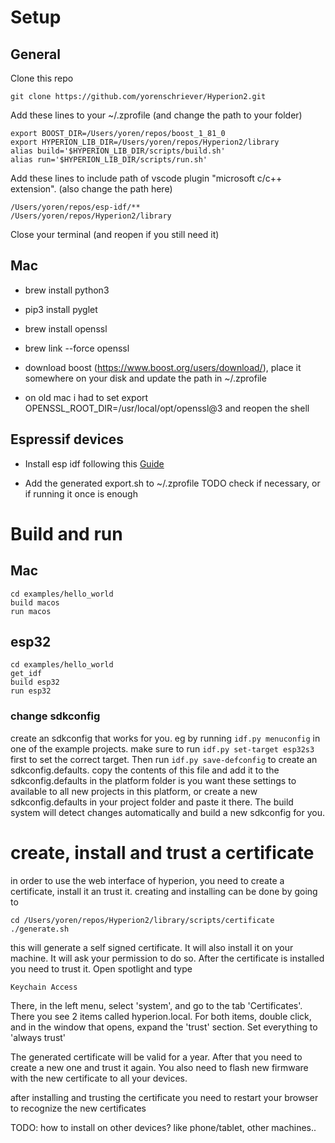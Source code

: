 # Setup

## General
Clone this repo
```
git clone https://github.com/yorenschriever/Hyperion2.git
```
Add these lines to your  ~/.zprofile (and change the path to your folder)
```
export BOOST_DIR=/Users/yoren/repos/boost_1_81_0
export HYPERION_LIB_DIR=/Users/yoren/repos/Hyperion2/library
alias build='$HYPERION_LIB_DIR/scripts/build.sh'
alias run='$HYPERION_LIB_DIR/scripts/run.sh'
```
Add these lines to include path of vscode plugin "microsoft c/c++ extension". (also change the path here)
```
/Users/yoren/repos/esp-idf/**
/Users/yoren/repos/Hyperion2/library
```
Close your terminal (and reopen if you still need it)

## Mac
- brew install python3
- pip3 install pyglet

- brew install openssl
- brew link --force openssl
- download boost (https://www.boost.org/users/download/), place it somewhere on your disk and update the path in ~/.zprofile

- on old mac i had to set
export OPENSSL_ROOT_DIR=/usr/local/opt/openssl@3
and reopen the shell

## Espressif devices

- Install esp idf following this
[Guide](https://docs.espressif.com/projects/esp-idf/en/latest/esp32s3/get-started/linux-macos-setup.html)

- Add the generated export.sh to ~/.zprofile TODO check if necessary, or if running it once is enough

# Build and run

## Mac

```
cd examples/hello_world
build macos
run macos
```

## esp32

```
cd examples/hello_world
get_idf
build esp32
run esp32
```

### change sdkconfig
create an sdkconfig that works for you. eg by running `idf.py menuconfig` in one of the example projects. make sure to run `idf.py set-target esp32s3` first to set the correct target. Then run `idf.py save-defconfig` to create an sdkconfig.defaults. copy the contents of this file and add it to the sdkconfig.defaults in the platform folder is you want these settings to available to all new projects in this platform, or create a new sdkconfig.defaults in your project folder and paste it there. The build system will detect changes automatically and build a new sdkconfig for you.

# create, install and trust a certificate
in order to use the web interface of hyperion, you need to create a certificate, install it an trust it.
creating and installing can be done by going to
```
cd /Users/yoren/repos/Hyperion2/library/scripts/certificate
./generate.sh
```
this will generate a self signed certificate. It will also install it on your machine. It will ask your permission to do so.
After the certificate is installed you need to trust it. Open spotlight and type
```
Keychain Access
```
There, in the left menu, select 'system', and go to the tab 'Certificates'. There you see 2 items called hyperion.local. For both items, double click, and in the window that opens, expand the 'trust' section. Set everything to 'always trust'

The generated certificate will be valid for a year. After that you need to create a new one and trust it again. You also need to flash new firmware with the new certificate to all your devices.

after installing and trusting the certificate you need to restart your browser to recognize the new certificates

TODO:
how to install on other devices? like phone/tablet, other machines..